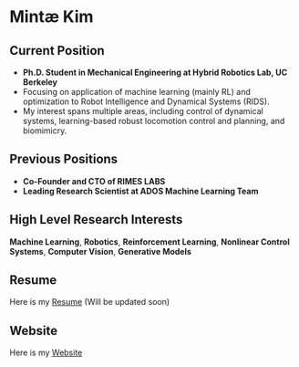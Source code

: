 # Mintæ Kim

## Current Position
- **Ph.D. Student in Mechanical Engineering at Hybrid Robotics Lab, UC Berkeley**
- Focusing on application of machine learning (mainly RL) and optimization to Robot Intelligence and Dynamical Systems (RIDS).
- My interest spans multiple areas, including control of dynamical systems, learning-based robust locomotion control and planning, and biomimicry.

## Previous Positions
- **Co-Founder and CTO of RIMES LABS**  
- **Leading Research Scientist at ADOS Machine Learning Team**

## High Level Research Interests
**Machine Learning**, **Robotics**, **Reinforcement Learning**, **Nonlinear Control Systems**, **Computer Vision**, **Generative Models**

## Resume
Here is my [Resume](./Resume_Mintæ_Kim.pdf) (Will be updated soon)

## Website
Here is my [Website](https://sites.google.com/view/mintae-kim)
